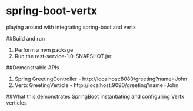 # spring-boot-vertx
playing around with integrating spring-boot and vertx 

##Build and run
1. Perform a mvn package
2. Run the rest-service-1.0-SNAPSHOT.jar

##Demonstrable APIs
1. Spring GreetingController - http://localhost:8080/greeting?name=John
2. Vertx GreetingVerticle - http://localhost:9090/greeting?name=John

##What this demonstrates
SpringBoot instantiating and configuring Vertx verticles

